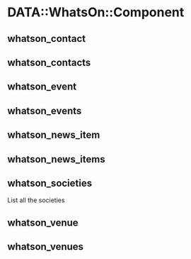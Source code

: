 # DATA::WhatsOn::Component

## whatson\_contact

## whatson\_contacts

## whatson\_event

## whatson\_events

## whatson\_news\_item

## whatson\_news\_items

## whatson\_societies

List all the societies

## whatson\_venue

## whatson\_venues
